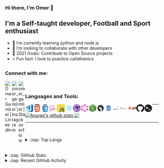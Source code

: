 ### Hi there, I'm Omer 👋

## I'm a Self-taught developer, Football and Sport enthusiast

- 🌱 I’m currently learning python and node js
- 👯 I’m looking to collaborate with other developers
- 🥅 2021 Goals: Contribute to Open Source projects
- ⚡ Fun fact: I love to practice calisthenics

### Connect with me:

[<img align="left" alt="Omer Gamliel | LinkedIn" width="22px" src="https://cdn.jsdelivr.net/npm/simple-icons@v3/icons/linkedin.svg" />][linkedin]
[<img align="left" alt="omer_gamliel | Instagram" width="22px" src="https://cdn.jsdelivr.net/npm/simple-icons@v3/icons/instagram.svg" />][instagram]
[<img align="left" alt="omer_gamliel | Stackoverflow" width="22px" src="https://cdn.jsdelivr.net/npm/simple-icons@v3/icons/stackoverflow.svg" />][stackoverflow]

<br />

### Languages and Tools:

[<img align="left" alt="Visual Studio Code" width="26px" src="https://raw.githubusercontent.com/github/explore/80688e429a7d4ef2fca1e82350fe8e3517d3494d/topics/visual-studio-code/visual-studio-code.png" />][webdevplaylist]
[<img align="left" alt="HTML5" width="26px" src="https://raw.githubusercontent.com/github/explore/80688e429a7d4ef2fca1e82350fe8e3517d3494d/topics/html/html.png" />][webdevplaylist]
[<img align="left" alt="CSS3" width="26px" src="https://raw.githubusercontent.com/github/explore/80688e429a7d4ef2fca1e82350fe8e3517d3494d/topics/css/css.png" />][cssplaylist]
[<img align="left" alt="Sass" width="26px" src="https://raw.githubusercontent.com/github/explore/80688e429a7d4ef2fca1e82350fe8e3517d3494d/topics/sass/sass.png" />][cssplaylist]
[<img align="left" alt="JavaScript" width="26px" src="https://raw.githubusercontent.com/github/explore/80688e429a7d4ef2fca1e82350fe8e3517d3494d/topics/javascript/javascript.png" />][jsplaylist]
[<img align="left" alt="React" width="26px" src="https://raw.githubusercontent.com/github/explore/80688e429a7d4ef2fca1e82350fe8e3517d3494d/topics/react/react.png" />][reactplaylist]
[<img align="left" alt="Gatsby" width="26px" src="https://raw.githubusercontent.com/github/explore/e94815998e4e0713912fed477a1f346ec04c3da2/topics/gatsby/gatsby.png" />][webdevplaylist]
[<img align="left" alt="GraphQL" width="26px" src="https://raw.githubusercontent.com/github/explore/80688e429a7d4ef2fca1e82350fe8e3517d3494d/topics/graphql/graphql.png" />][webdevplaylist]
[<img align="left" alt="Node.js" width="26px" src="https://raw.githubusercontent.com/github/explore/80688e429a7d4ef2fca1e82350fe8e3517d3494d/topics/nodejs/nodejs.png" />][webdevplaylist]
[<img align="left" alt="Deno" width="26px" src="https://raw.githubusercontent.com/github/explore/361e2821e2dea67711cde99c9c40ed357061cf27/topics/deno/deno.png" />][webdevplaylist]
[<img align="left" alt="SQL" width="26px" src="https://raw.githubusercontent.com/github/explore/80688e429a7d4ef2fca1e82350fe8e3517d3494d/topics/sql/sql.png" />][webdevplaylist]
[<img align="left" alt="MySQL" width="26px" src="https://raw.githubusercontent.com/github/explore/80688e429a7d4ef2fca1e82350fe8e3517d3494d/topics/mysql/mysql.png" />][webdevplaylist]
[<img align="left" alt="MongoDB" width="26px" src="https://raw.githubusercontent.com/github/explore/80688e429a7d4ef2fca1e82350fe8e3517d3494d/topics/mongodb/mongodb.png" />][webdevplaylist]
[<img align="left" alt="Git" width="26px" src="https://raw.githubusercontent.com/github/explore/80688e429a7d4ef2fca1e82350fe8e3517d3494d/topics/git/git.png" />][webdevplaylist]
[<img align="left" alt="GitHub" width="26px" src="https://raw.githubusercontent.com/github/explore/78df643247d429f6cc873026c0622819ad797942/topics/github/github.png" />][webdevplaylist]
[<img align="left" alt="Terminal" width="26px" src="https://raw.githubusercontent.com/github/explore/80688e429a7d4ef2fca1e82350fe8e3517d3494d/topics/terminal/terminal.png" />][webdevplaylist]

---

<a href="https://github.com/anuraghazra/github-readme-stats">
  <img align="center" src="https://github-readme-stats.anuraghazra1.vercel.app/api?username=omergamliel3&show_icons=true&include_all_commits=true&theme=dark&hide=prs,issues,contribs" alt="Anurag's github stats" />
</a>
<a href="https://github.com/anuraghazra/github-readme-stats">
  <img align="center" src="https://github-readme-stats.vercel.app/api/top-langs/?username=omergamliel3&layout=compact&theme=dark" />
</a>

---

<br />
<br />

<details>
  <summary>:zap: Top Langs</summary>

<br />

[![Top Langs](https://github-readme-stats.vercel.app/api/top-langs/?username=omergamliel3&layout=compact&theme=dark)](https://github.com/anuraghazra/github-readme-stats)

</details>

<br />
<br />

<details>
  <summary>:zap: GitHub Stats</summary>
  
  <br />
  <img align="left" alt="Omer's GitHub Stats" src="https://github-readme-stats.codestackr.vercel.app/api?username=omergamliel3&show_icons=true&hide_border=true&theme=dark&hide=prs,issues,contribs" />

</details>

<details>
  <summary>:zap: Recent GitHub Activity</summary>
  
<!--START_SECTION:activity-->
<!--END_SECTION:activity-->

<br />
<br />

</details>

[instagram]: https://www.instagram.com/omer_gamliel
[linkedin]: https://www.linkedin.com/in/omer-gamliel-6a813a188/
[stackoverflow]: https://stackoverflow.com/users/11000728/omer-gamliel?tab=profile
[webdevplaylist]: https://www.youtube.com/playlist?list=PLkwxH9e_vrAJ0WbEsFA9W3I1W-g_BTsbt
[jsplaylist]: https://www.youtube.com/playlist?list=PLkwxH9e_vrALRJKu7wfXby3MKeflhTu6B
[cssplaylist]: https://www.youtube.com/playlist?list=PLkwxH9e_vrALSdvZuEh6gqQdmDoDIoqz4
[reactplaylist]: https://www.youtube.com/playlist?list=PLkwxH9e_vrAK4TdffpxKY3QGyHCpxFcQ0
